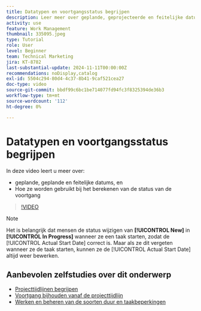 ```yaml
---
title: Datatypen en voortgangsstatus begrijpen
description: Leer meer over geplande, geprojecteerde en feitelijke datums en hoe deze worden gebruikt bij het berekenen van de status van de voortgang.
activity: use
feature: Work Management
thumbnail: 335095.jpeg
type: Tutorial
role: User
level: Beginner
team: Technical Marketing
jira: KT-8782
last-substantial-update: 2024-11-11T00:00:00Z
recommendations: noDisplay,catalog
exl-id: 5504c294-80d4-4c37-8b41-9caf521cea27
doc-type: video
source-git-commit: bbdf99c6bc1be714077fd94fc3f8325394de36b3
workflow-type: tm+mt
source-wordcount: '112'
ht-degree: 0%

---
```


# Datatypen en voortgangsstatus begrijpen

In deze video leert u meer over:

* geplande, geplande en feitelijke datums, en
* Hoe ze worden gebruikt bij het berekenen van de status van de voortgang

>[!VIDEO](https://video.tv.adobe.com/v/3436613/?quality=12&learn=on&enablevpops=1&captions=dut)

>[!NOTE]
>
>Het is belangrijk dat mensen de status wijzigen van **[!UICONTROL New]** in **[!UICONTROL In Progress]** wanneer ze een taak starten, zodat de [!UICONTROL Actual Start Date] correct is. Maar als ze dit vergeten wanneer ze de taak starten, kunnen ze de [!UICONTROL Actual Start Date] altijd weer bewerken.


## Aanbevolen zelfstudies over dit onderwerp

* [Projecttijdlijnen begrijpen](/help/manage-work/project-timelines/understand-project-timelines.md)
* [Voortgang bijhouden vanaf de projecttijdlijn](/help/manage-work/project-timelines/track-work-progress-from-the-project-timeline.md)
* [Werken en beheren van de soorten duur en taakbeperkingen](/help/manage-work/intermediate-projects/understand-and-manage-duration-types-and-task-constraints.md)

